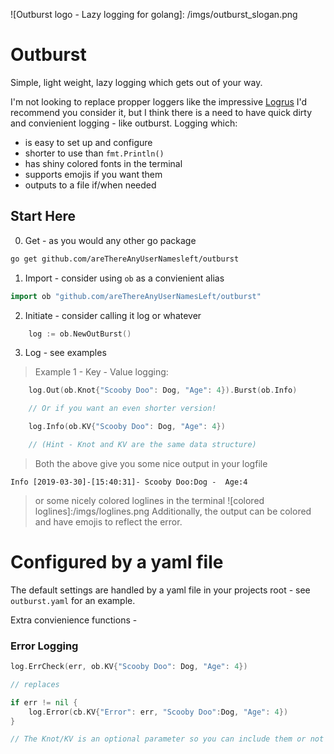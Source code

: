 ![Outburst logo - Lazy logging for golang]: /imgs/outburst_slogan.png
# Outburst
Simple, light weight, lazy logging which gets out of your way.

I'm not looking to replace propper loggers like the impressive [Logrus](https://github.com/sirupsen/logrus) I'd
recommend you consider it, but I think there is a need to have quick dirty and
convienient logging - like outburst. Logging which:
- is easy to set up and configure
- shorter to use than `fmt.Println()`
- has shiny colored fonts in the terminal
- supports emojis if you want them
- outputs to a file if/when needed

## Start Here

0. Get - as you would any other go package

```bash
go get github.com/areThereAnyUserNamesleft/outburst
```

1. Import - consider using `ob` as a convienient alias
```go
import ob "github.com/areThereAnyUserNamesLeft/outburst"

```
2. Initiate - consider calling it log or whatever
```go
	log := ob.NewOutBurst()
```
3. Log - see examples
> Example 1 - Key - Value logging:
```go
	log.Out(ob.Knot{"Scooby Doo": Dog, "Age": 4}).Burst(ob.Info)

	// Or if you want an even shorter version!

	log.Info(ob.KV{"Scooby Doo": Dog, "Age": 4})

	// (Hint - Knot and KV are the same data structure)
```

> Both the above give you some nice output in your logfile
```
Info [2019-03-30]-[15:40:31]- Scooby Doo:Dog -  Age:4
```
> or some nicely colored loglines in the terminal
![colored loglines]:/imgs/loglines.png
Additionally, the output can be colored and have emojis to reflect the error.
# Configured by a yaml file

The default settings are handled by a yaml file in your projects root - see `outburst.yaml` for an example.

Extra convienience functions -
### Error Logging
```go
log.ErrCheck(err, ob.KV{"Scooby Doo": Dog, "Age": 4})

// replaces

if err != nil {
    log.Error(cb.KV{"Error": err, "Scooby Doo":Dog, "Age": 4})
}

// The Knot/KV is an optional parameter so you can include them or not or include multiple.
```
